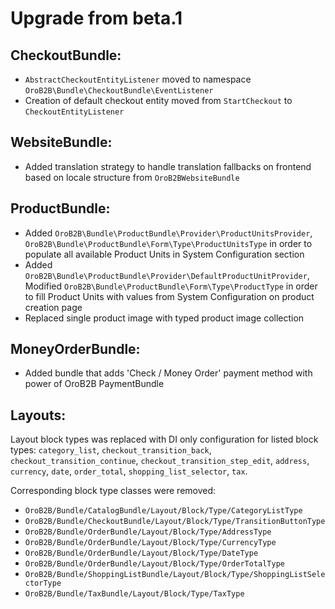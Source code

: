 Upgrade from beta.1
=========================

CheckoutBundle:
---------------
- `AbstractCheckoutEntityListener` moved to namespace `OroB2B\Bundle\CheckoutBundle\EventListener`
- Creation of default checkout entity moved from `StartCheckout` to `CheckoutEntityListener`

WebsiteBundle:
--------------
- Added translation strategy to handle translation fallbacks on frontend based on locale structure from `OroB2BWebsiteBundle`

ProductBundle:
--------------
- Added `OroB2B\Bundle\ProductBundle\Provider\ProductUnitsProvider`, `OroB2B\Bundle\ProductBundle\Form\Type\ProductUnitsType` in order to populate all available Product Units in System Configuration section
- Added `OroB2B\Bundle\ProductBundle\Provider\DefaultProductUnitProvider`, Modified `OroB2B\Bundle\ProductBundle\Form\Type\ProductType` in order to fill Product Units with values from System Configuration on product creation page
- Replaced single product image with typed product image collection

MoneyOrderBundle:
--------------
- Added bundle that adds 'Check / Money Order' payment method with power of OroB2B PaymentBundle

Layouts:
--------
Layout block types was replaced with DI only configuration for listed block types:
`category_list`, `checkout_transition_back`, `checkout_transition_continue`, `checkout_transition_step_edit`, `address`, `currency`, `date`, `order_total`, `shopping_list_selector`, `tax`.

Corresponding block type classes were removed:
- `OroB2B/Bundle/CatalogBundle/Layout/Block/Type/CategoryListType`
- `OroB2B/Bundle/CheckoutBundle/Layout/Block/Type/TransitionButtonType`
- `OroB2B/Bundle/OrderBundle/Layout/Block/Type/AddressType`
- `OroB2B/Bundle/OrderBundle/Layout/Block/Type/CurrencyType`
- `OroB2B/Bundle/OrderBundle/Layout/Block/Type/DateType`
- `OroB2B/Bundle/OrderBundle/Layout/Block/Type/OrderTotalType`
- `OroB2B/Bundle/ShoppingListBundle/Layout/Block/Type/ShoppingListSelectorType`
- `OroB2B/Bundle/TaxBundle/Layout/Block/Type/TaxType`
